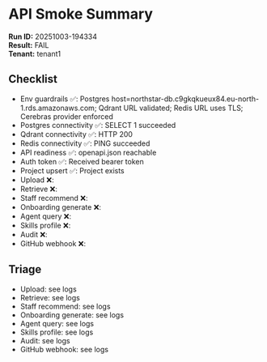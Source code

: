 # API Smoke Summary

**Run ID:** 20251003-194334  
**Result:** FAIL  
**Tenant:** tenant1  

## Checklist

- Env guardrails ✅: Postgres host=northstar-db.c9gkqkueux84.eu-north-1.rds.amazonaws.com; Qdrant URL validated; Redis URL uses TLS; Cerebras provider enforced
- Postgres connectivity ✅: SELECT 1 succeeded
- Qdrant connectivity ✅: HTTP 200
- Redis connectivity ✅: PING succeeded
- API readiness ✅: openapi.json reachable
- Auth token ✅: Received bearer token
- Project upsert ✅: Project exists
- Upload ❌: 
- Retrieve ❌: 
- Staff recommend ❌: 
- Onboarding generate ❌: 
- Agent query ❌: 
- Skills profile ❌: 
- Audit ❌: 
- GitHub webhook ❌: 

## Triage

- Upload: see logs
- Retrieve: see logs
- Staff recommend: see logs
- Onboarding generate: see logs
- Agent query: see logs
- Skills profile: see logs
- Audit: see logs
- GitHub webhook: see logs

